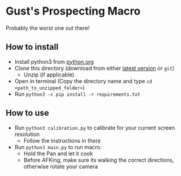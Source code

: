 # Gust's Prospecting Macro
Probably the worst one out there!

## How to install
- Install python3 from [python.org](https://www.python.org/downloads/)
- Clone this directory (download from either [latest version](https://github.com/grhw/ProspectingMacro/releases/latest) or `git`)
    + Unzip (if applicable)
- Open in terminal (Copy the directory name and type `cd <path_to_unzipped_folder>`)
- Run `python3 -c pip install -r requirements.txt`

## How to use
- Run `python3 calibration.py` to calibrate for your current screen resolution
    + Follow the instructions in there
- Run `python3 main.py` to run macro.
    + Hold the Pan and let it cook
    + Before AFKing, make sure its walking the correct directions, otherwise rotate your camera